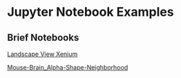 # Jupyter Notebook Examples

## Brief Notebooks
[Landscape View Xenium](brief_notebooks/Landscape_View_Xenium.ipynb)

[Mouse-Brain_Alpha-Shape-Neighborhood](brief_notebooks/Mouse-Brain_Alpha-Shape-Neighborhood.ipynb)